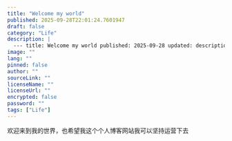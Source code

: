 ```yaml
---
title: "Welcome my world"
published: 2025-09-28T22:01:24.7601947
draft: false
category: "Life"
description: |
  --- title: Welcome my world published: 2025-09-28 updated: description: 记录我的个人网站的第一篇测试博客 image: \"\" tags:   - Blogging category: Examples draft: false ...
image: ""
lang: ""
pinned: false
author: ""
sourceLink: ""
licenseName: ""
licenseUrl: ""
encrypted: false
password: ""
tags: ["Life"]
---
```


欢迎来到我的世界，也希望我这个个人博客网站我可以坚持运营下去
